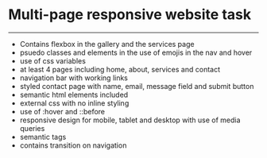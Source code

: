 # Multi-page responsive website task
---
- Contains flexbox in the gallery and the services page
- psuedo classes and elements in the use of emojis in the nav and hover
- use of css variables
- at least 4 pages including home, about, services and contact
- navigation bar with working links
- styled contact page with name, email, message field and submit button
- semantic html elements included
- external css with no inline styling
- use of :hover and ::before
- responsive design for mobile, tablet and desktop with use of media queries
- semantic tags
- contains transition on navigation